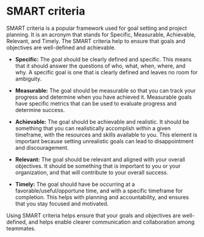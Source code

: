 # SMART criteria

SMART criteria is a popular framework used for goal setting and project planning. It is an acronym that stands for Specific, Measurable, Achievable, Relevant, and Timely. The SMART criteria help to ensure that goals and objectives are well-defined and achievable.

* **Specific:** The goal should be clearly defined and specific. This means that it should answer the questions of who, what, when, where, and why. A specific goal is one that is clearly defined and leaves no room for ambiguity.

* **Measurable:** The goal should be measurable so that you can track your progress and determine when you have achieved it. Measurable goals have specific metrics that can be used to evaluate progress and determine success.

* **Achievable:** The goal should be achievable and realistic. It should be something that you can realistically accomplish within a given timeframe, with the resources and skills available to you. This element is important because setting unrealistic goals can lead to disappointment and discouragement.

* **Relevant:** The goal should be relevant and aligned with your overall objectives. It should be something that is important to you or your organization, and that will contribute to your overall success.

* **Timely:** The goal should have be occurring at a favorable/useful/opportune time, and with a specific timeframe for completion. This helps with planning and accountability, and ensures that you stay focused and motivated.

Using SMART criteria helps ensure that your goals and objectives are well-defined, and helps enable clearer communication and collaboration among teammates.
